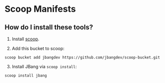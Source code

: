# Scoop Manifests

## How do I install these tools?

1. Install [scoop](https://github.com/ScoopInstaller/Install).

2. Add this bucket to scoop:

```
scoop bucket add jbangdev https://github.com/jbangdev/scoop-bucket.git
```

3. Install JBang via `scoop install`:

```
scoop install jbang
```
